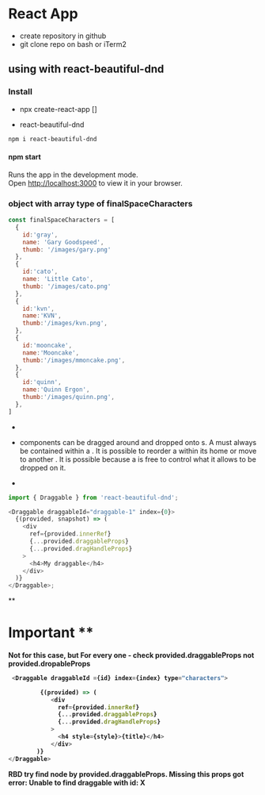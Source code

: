 # React App

- create repository in github
- git clone repo on bash or iTerm2

## using with react-beautiful-dnd

### Install 

- npx create-react-app []


- react-beautiful-dnd

```bash
npm i react-beautiful-dnd
```



#### npm start

Runs the app in the development mode.\
Open [http://localhost:3000](http://localhost:3000) to view it in your browser.


### object with array type of finalSpaceCharacters

```js
const finalSpaceCharacters = [
  {
    id:'gray',
    name: 'Gary Goodspeed',
    thumb: '/images/gary.png'
  },
  {
    id:'cato',
    name: 'Little Cato',
    thumb: '/images/cato.png'
  },
  {
    id:'kvn',
    name:'KVN',
    thumb:'/images/kvn.png',
  },
  {
    id:'mooncake',
    name:'Mooncake',
    thumb:'/images/mmoncake.png',
  },
  {
    id:'quinn',
    name:'Quinn Ergon',
    thumb:'/images/quinn.png',
  },
]
```

- <Draggable />
- <Draggable /> components can be dragged around and dropped onto <Droppable />s. A <Draggable /> must always be contained within a <Droppable />. It is possible to reorder a <Draggable /> within its home <Droppable /> or move to another <Droppable />. It is possible because a <Droppable /> is free to control what it allows to be dropped on it.

-

```js
import { Draggable } from 'react-beautiful-dnd';

<Draggable draggableId="draggable-1" index={0}>
  {(provided, snapshot) => (
    <div
      ref={provided.innerRef}
      {...provided.draggableProps}
      {...provided.dragHandleProps}
    >
      <h4>My draggable</h4>
    </div>
  )}
</Draggable>;
```

**

# Important **

<h4>
Not for this case, but For every one - check provided.draggableProps not provided.dropableProps

```js
 <Draggable draggableId ={id} index={index} type="characters">

         {(provided) => (
            <div
              ref={provided.innerRef}
              {...provided.draggableProps}
              {...provided.dragHandleProps}
            >
              <h4 style={style}>{title}</h4>
            </div>
        )}
</Draggable>
```


RBD try find node by provided.draggableProps. Missing this props got error: Unable to find draggable with id: X
</h4>
